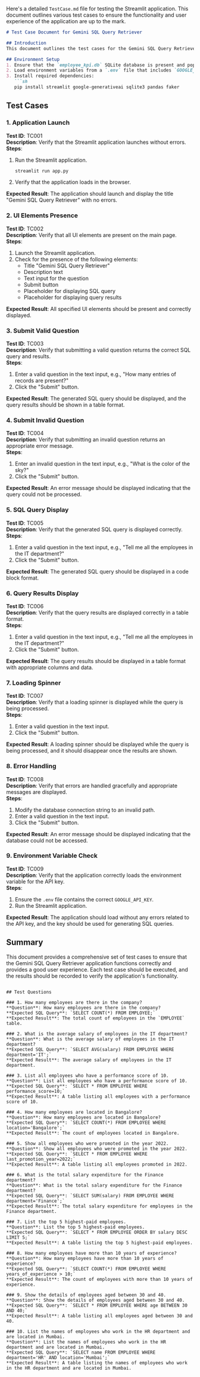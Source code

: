 Here's a detailed `TestCase.md` file for testing the Streamlit application. This document outlines various test cases to ensure the functionality and user experience of the application are up to the mark.

```markdown
# Test Case Document for Gemini SQL Query Retriever

## Introduction
This document outlines the test cases for the Gemini SQL Query Retriever Streamlit application. The purpose of these test cases is to verify that the application correctly converts natural language questions into SQL queries, retrieves data from the `employee_kpi.db` database, and displays the results accurately.

## Environment Setup
1. Ensure that the `employee_kpi.db` SQLite database is present and populated with dummy data.
2. Load environment variables from a `.env` file that includes `GOOGLE_API_KEY`.
3. Install required dependencies:
   ```sh
   pip install streamlit google-generativeai sqlite3 pandas faker
   ```

## Test Cases

### 1. Application Launch
**Test ID**: TC001  
**Description**: Verify that the Streamlit application launches without errors.  
**Steps**:
1. Run the Streamlit application.
   ```sh
   streamlit run app.py
   ```
2. Verify that the application loads in the browser.

**Expected Result**: The application should launch and display the title "Gemini SQL Query Retriever" with no errors.

### 2. UI Elements Presence
**Test ID**: TC002  
**Description**: Verify that all UI elements are present on the main page.  
**Steps**:
1. Launch the Streamlit application.
2. Check for the presence of the following elements:
   - Title "Gemini SQL Query Retriever"
   - Description text
   - Text input for the question
   - Submit button
   - Placeholder for displaying SQL query
   - Placeholder for displaying query results

**Expected Result**: All specified UI elements should be present and correctly displayed.

### 3. Submit Valid Question
**Test ID**: TC003  
**Description**: Verify that submitting a valid question returns the correct SQL query and results.  
**Steps**:
1. Enter a valid question in the text input, e.g., "How many entries of records are present?"
2. Click the "Submit" button.

**Expected Result**: The generated SQL query should be displayed, and the query results should be shown in a table format.

### 4. Submit Invalid Question
**Test ID**: TC004  
**Description**: Verify that submitting an invalid question returns an appropriate error message.  
**Steps**:
1. Enter an invalid question in the text input, e.g., "What is the color of the sky?"
2. Click the "Submit" button.

**Expected Result**: An error message should be displayed indicating that the query could not be processed.

### 5. SQL Query Display
**Test ID**: TC005  
**Description**: Verify that the generated SQL query is displayed correctly.  
**Steps**:
1. Enter a valid question in the text input, e.g., "Tell me all the employees in the IT department?"
2. Click the "Submit" button.

**Expected Result**: The generated SQL query should be displayed in a code block format.

### 6. Query Results Display
**Test ID**: TC006  
**Description**: Verify that the query results are displayed correctly in a table format.  
**Steps**:
1. Enter a valid question in the text input, e.g., "Tell me all the employees in the IT department?"
2. Click the "Submit" button.

**Expected Result**: The query results should be displayed in a table format with appropriate columns and data.

### 7. Loading Spinner
**Test ID**: TC007  
**Description**: Verify that a loading spinner is displayed while the query is being processed.  
**Steps**:
1. Enter a valid question in the text input.
2. Click the "Submit" button.

**Expected Result**: A loading spinner should be displayed while the query is being processed, and it should disappear once the results are shown.

### 8. Error Handling
**Test ID**: TC008  
**Description**: Verify that errors are handled gracefully and appropriate messages are displayed.  
**Steps**:
1. Modify the database connection string to an invalid path.
2. Enter a valid question in the text input.
3. Click the "Submit" button.

**Expected Result**: An error message should be displayed indicating that the database could not be accessed.

### 9. Environment Variable Check
**Test ID**: TC009  
**Description**: Verify that the application correctly loads the environment variable for the API key.  
**Steps**:
1. Ensure the `.env` file contains the correct `GOOGLE_API_KEY`.
2. Run the Streamlit application.

**Expected Result**: The application should load without any errors related to the API key, and the key should be used for generating SQL queries.

## Summary
This document provides a comprehensive set of test cases to ensure that the Gemini SQL Query Retriever application functions correctly and provides a good user experience. Each test case should be executed, and the results should be recorded to verify the application's functionality.
```

## Test Questions

### 1. How many employees are there in the company?
**Question**: How many employees are there in the company?  
**Expected SQL Query**: `SELECT COUNT(*) FROM EMPLOYEE;`  
**Expected Result**: The total count of employees in the `EMPLOYEE` table.

### 2. What is the average salary of employees in the IT department?
**Question**: What is the average salary of employees in the IT department?  
**Expected SQL Query**: `SELECT AVG(salary) FROM EMPLOYEE WHERE department='IT';`  
**Expected Result**: The average salary of employees in the IT department.

### 3. List all employees who have a performance score of 10.
**Question**: List all employees who have a performance score of 10.  
**Expected SQL Query**: `SELECT * FROM EMPLOYEE WHERE performance_score=10;`  
**Expected Result**: A table listing all employees with a performance score of 10.

### 4. How many employees are located in Bangalore?
**Question**: How many employees are located in Bangalore?  
**Expected SQL Query**: `SELECT COUNT(*) FROM EMPLOYEE WHERE location='Bangalore';`  
**Expected Result**: The count of employees located in Bangalore.

### 5. Show all employees who were promoted in the year 2022.
**Question**: Show all employees who were promoted in the year 2022.  
**Expected SQL Query**: `SELECT * FROM EMPLOYEE WHERE last_promotion_year=2022;`  
**Expected Result**: A table listing all employees promoted in 2022.

### 6. What is the total salary expenditure for the Finance department?
**Question**: What is the total salary expenditure for the Finance department?  
**Expected SQL Query**: `SELECT SUM(salary) FROM EMPLOYEE WHERE department='Finance';`  
**Expected Result**: The total salary expenditure for employees in the Finance department.

### 7. List the top 5 highest-paid employees.
**Question**: List the top 5 highest-paid employees.  
**Expected SQL Query**: `SELECT * FROM EMPLOYEE ORDER BY salary DESC LIMIT 5;`  
**Expected Result**: A table listing the top 5 highest-paid employees.

### 8. How many employees have more than 10 years of experience?
**Question**: How many employees have more than 10 years of experience?  
**Expected SQL Query**: `SELECT COUNT(*) FROM EMPLOYEE WHERE years_of_experience > 10;`  
**Expected Result**: The count of employees with more than 10 years of experience.

### 9. Show the details of employees aged between 30 and 40.
**Question**: Show the details of employees aged between 30 and 40.  
**Expected SQL Query**: `SELECT * FROM EMPLOYEE WHERE age BETWEEN 30 AND 40;`  
**Expected Result**: A table listing all employees aged between 30 and 40.

### 10. List the names of employees who work in the HR department and are located in Mumbai.
**Question**: List the names of employees who work in the HR department and are located in Mumbai.  
**Expected SQL Query**: `SELECT name FROM EMPLOYEE WHERE department='HR' AND location='Mumbai';`  
**Expected Result**: A table listing the names of employees who work in the HR department and are located in Mumbai.
